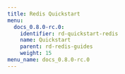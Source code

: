 ```yaml
---
title: Redis Quickstart
menu:
  docs_0.8.0-rc.0:
    identifier: rd-quickstart-redis
    name: Quickstart
    parent: rd-redis-guides
    weight: 15
menu_name: docs_0.8.0-rc.0
---
```


